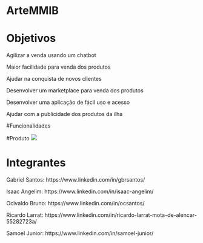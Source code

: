 # ArteMMIB

# Objetivos
<p> Agilizar a venda usando um chatbot </p>
<p> Maior facilidade para venda dos produtos </p>
<p> Ajudar na conquista de novos clientes </p>
<p> Desenvolver um marketplace para venda dos produtos </p>
<p> Desenvolver uma aplicação de fácil uso e acesso </p>
<p> Ajudar com a publicidade dos produtos da ilha </p>

#Funcionalidades

#Produto
<img src="/repository/IMAGE BOT/i1.png">

# Integrantes
<p> Gabriel Santos: https://www.linkedin.com/in/gbrsantos/ </p>
<p> Isaac Angelim: https://www.linkedin.com/in/isaac-angelim/ </p>
<p> Ocivaldo Bruno: https://www.linkedin.com/in/ocsantos/ </p>
<p> Ricardo Larrat: https://www.linkedin.com/in/ricardo-larrat-mota-de-alencar-55282723a/ </p>
<p> Samoel Junior: https://www.linkedin.com/in/samoel-junior/ </p>
